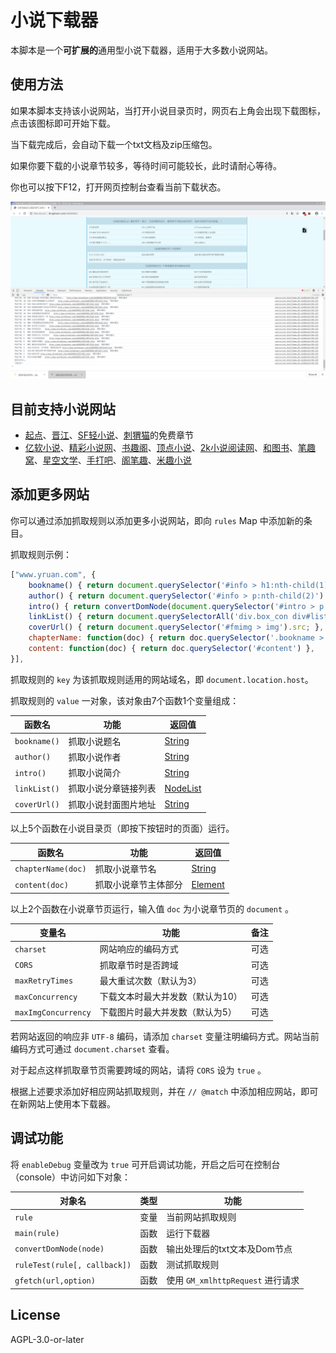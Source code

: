 # 小说下载器

本脚本是一个**可扩展的**通用型小说下载器，适用于大多数小说网站。

## 使用方法

如果本脚本支持该小说网站，当打开小说目录页时，网页右上角会出现下载图标，点击该图标即可开始下载。

当下载完成后，会自动下载一个txt文档及zip压缩包。

如果你要下载的小说章节较多，等待时间可能较长，此时请耐心等待。

你也可以按下F12，打开网页控制台查看当前下载状态。

![demo](demo.png)

## 目前支持小说网站

- [起点](https://www.qidian.com/)、[晋江](http://www.jjwxc.net/)、[SF轻小说](http://book.sfacg.com/)、[刺猬猫](https://www.ciweimao.com)的免费章节
- [亿软小说](http://www.yruan.com/)、[精彩小说网](https://www.jingcaiyuedu.com/)、[书趣阁](http://www.shuquge.com/)、[顶点小说](https://www.dingdiann.com/)、[2k小说阅读网](https://www.fpzw.com/)、[和图书](https://www.hetushu.com/)、[笔趣窝](http://www.biquwo.org/)、[星空文学](http://www.xkzw.org/)、[手打吧](http://www.shouda8.com/)、[阁笔趣](http://www.gebiqu.com/)、[米趣小说](https://www.meegoq.com/)

## 添加更多网站

你可以通过添加抓取规则以添加更多小说网站，即向 `rules` Map 中添加新的条目。

抓取规则示例：

```javascript
["www.yruan.com", {
    bookname() { return document.querySelector('#info > h1:nth-child(1)').innerText.trim() },
    author() { return document.querySelector('#info > p:nth-child(2)').innerText.replace(/作\s+者:/, '').trim() },
    intro() { return convertDomNode(document.querySelector('#intro > p'))[0] },
    linkList() { return document.querySelectorAll('div.box_con div#list dl dd a') },
    coverUrl() { return document.querySelector('#fmimg > img').src; },
    chapterName: function(doc) { return doc.querySelector('.bookname > h1:nth-child(1)').innerText.trim() },
    content: function(doc) { return doc.querySelector('#content') },
}],
```

抓取规则的 `key` 为该抓取规则适用的网站域名，即 `document.location.host`。

抓取规则的 `value` 一对象，该对象由7个函数1个变量组成：

|函数名|功能|返回值|
|----|----|-----|
|`bookname()` |抓取小说题名|[String](https://developer.mozilla.org/en-US/docs/Web/JavaScript/Reference/Global_Objects/String)|
|`author()`  |抓取小说作者|[String](https://developer.mozilla.org/en-US/docs/Web/JavaScript/Reference/Global_Objects/String)|
|`intro()`   |抓取小说简介|[String](https://developer.mozilla.org/en-US/docs/Web/JavaScript/Reference/Global_Objects/String)|
|`linkList()`|抓取小说分章链接列表|[NodeList](https://developer.mozilla.org/en-US/docs/Web/API/NodeList) |
|`coverUrl()`|抓取小说封面图片地址|[String](https://developer.mozilla.org/en-US/docs/Web/JavaScript/Reference/Global_Objects/String)|

以上5个函数在小说目录页（即按下按钮时的页面）运行。

|函数名|功能|返回值|
|----|----|-----|
|`chapterName(doc)` |抓取小说章节名|[String](https://developer.mozilla.org/en-US/docs/Web/JavaScript/Reference/Global_Objects/String)|
|`content(doc)`     |抓取小说章节主体部分|[Element](https://developer.mozilla.org/en-US/docs/Web/API/Element)|

以上2个函数在小说章节页运行，输入值 `doc` 为小说章节页的 `document` 。

|变量名|功能|备注|
|----|----|-----|
|`charset`|网站响应的编码方式|可选|
|`CORS`|抓取章节时是否跨域|可选|
|`maxRetryTimes` |最大重试次数（默认为3） |可选|
|`maxConcurrency` |下载文本时最大并发数（默认为10）|可选|
|`maxImgConcurrency` |下载图片时最大并发数（默认为5）|可选|

若网站返回的响应非 `UTF-8` 编码，请添加 `charset` 变量注明编码方式。网站当前编码方式可通过 `document.charset` 查看。

对于起点这样抓取章节页需要跨域的网站，请将 `CORS` 设为 `true` 。

根据上述要求添加好相应网站抓取规则，并在 `// @match` 中添加相应网站，即可在新网站上使用本下载器。

## 调试功能

将 `enableDebug` 变量改为 `true` 可开启调试功能，开启之后可在控制台（console）中访问如下对象：

|对象名|类型|功能|
|-----|---|----|
|`rule`                    |变量    |当前网站抓取规则|
|`main(rule)`              |函数    |运行下载器|
|`convertDomNode(node)`    |函数    |输出处理后的txt文本及Dom节点|
|`ruleTest(rule[, callback])`|函数    |测试抓取规则|
|`gfetch(url,option)`      |函数    |使用 `GM_xmlhttpRequest` 进行请求|


## License

AGPL-3.0-or-later